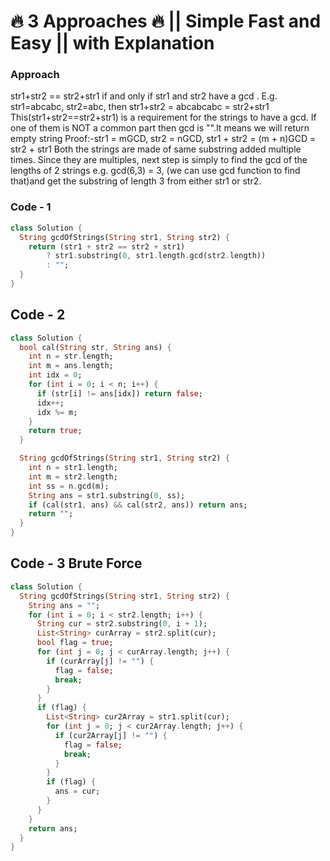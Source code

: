 # 🔥 3 Approaches 🔥 || Simple Fast and Easy || with Explanation

### Approach

str1+str2 == str2+str1 if and only if str1 and str2 have a gcd .
E.g. str1=abcabc, str2=abc, then str1+str2 = abcabcabc = str2+str1
This(str1+str2==str2+str1) is a requirement for the strings to have a gcd. If one of them is NOT a common part then gcd is "".It means we will return empty string
Proof:-str1 = mGCD, str2 = nGCD, str1 + str2 = (m + n)GCD = str2 + str1
Both the strings are made of same substring added multiple times.
Since they are multiples, next step is simply to find the gcd of the lengths of 2 strings e.g. gcd(6,3) = 3, (we can use gcd function to find that)and get the substring of length 3 from either str1 or str2.

### Code - 1

```dart
class Solution {
  String gcdOfStrings(String str1, String str2) {
    return (str1 + str2 == str2 + str1)
        ? str1.substring(0, str1.length.gcd(str2.length))
        : "";
  }
}
```

## Code - 2

```dart
class Solution {
  bool cal(String str, String ans) {
    int n = str.length;
    int m = ans.length;
    int idx = 0;
    for (int i = 0; i < n; i++) {
      if (str[i] != ans[idx]) return false;
      idx++;
      idx %= m;
    }
    return true;
  }

  String gcdOfStrings(String str1, String str2) {
    int n = str1.length;
    int m = str2.length;
    int ss = n.gcd(m);
    String ans = str1.substring(0, ss);
    if (cal(str1, ans) && cal(str2, ans)) return ans;
    return "";
  }
}
```

## Code - 3 Brute Force

```dart
class Solution {
  String gcdOfStrings(String str1, String str2) {
    String ans = "";
    for (int i = 0; i < str2.length; i++) {
      String cur = str2.substring(0, i + 1);
      List<String> curArray = str2.split(cur);
      bool flag = true;
      for (int j = 0; j < curArray.length; j++) {
        if (curArray[j] != "") {
          flag = false;
          break;
        }
      }
      if (flag) {
        List<String> cur2Array = str1.split(cur);
        for (int j = 0; j < cur2Array.length; j++) {
          if (cur2Array[j] != "") {
            flag = false;
            break;
          }
        }
        if (flag) {
          ans = cur;
        }
      }
    }
    return ans;
  }
}
```
